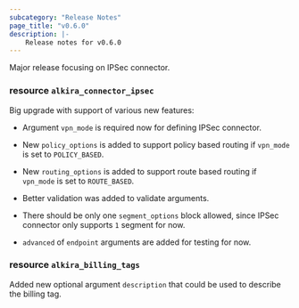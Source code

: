 ```yaml
---
subcategory: "Release Notes"
page_title: "v0.6.0"
description: |-
    Release notes for v0.6.0
---
```


Major release focusing on IPSec connector.

### resource `alkira_connector_ipsec`

Big upgrade with support of various new features:

* Argument `vpn_mode` is required now for defining IPSec connector.

* New `policy_options` is added to support policy based routing if
  `vpn_mode` is set to `POLICY_BASED`.

* New `routing_options` is added to support route based routing if
  `vpn_mode` is set to `ROUTE_BASED`.

* Better validation was added to validate arguments.

* There should be only one `segment_options` block allowed, since
  IPSec connector only supports `1` segment for now.

* `advanced` of `endpoint` arguments are added for testing for now.


### resource `alkira_billing_tags`

Added new optional argument `description` that could be used to
describe the billing tag.
